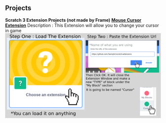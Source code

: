 ## Projects

**Scratch 3 Extension Projects (not made by Frame)**
**[Mouse Cursor Extension](https://github.com/Samq64/scratch-extensions)**
Description : This Extension will allow you to change your cursor in game  
![Mouse Cursor Extension](https://raw.githubusercontent.com/FrameTuning/Frame/gh-pages/assets/Steps1-2.png)

